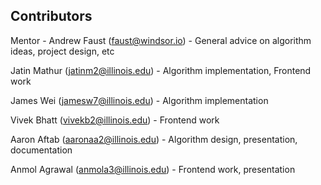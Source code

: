 ## Contributors
Mentor - Andrew Faust (faust@windsor.io) - General advice on algorithm ideas, project design, etc

Jatin Mathur (jatinm2@illinois.edu) - Algorithm implementation, Frontend work

James Wei (jamesw7@illinois.edu) - Algorithm implementation

Vivek Bhatt (vivekb2@illinois.edu) - Frontend work

Aaron Aftab (aaronaa2@illinois.edu) - Algorithm design, presentation, documentation

Anmol Agrawal (anmola3@illinois.edu) - Frontend work, presentation
